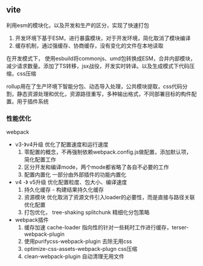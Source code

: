 ## vite

利用esm的模块化，以及开发和生产的区分，实现了快速打包

1. 开发环境下基于ESM，进行暴露模块，对于开发环境，简化取消了模块编译
2. 缓存机制，通过强缓存、协商缓存，没有变化的文件在本地读取


在开发模式下， 使用esbuild将commonjs、umd包转换成ESM，合并内部模块，减少请求数量。添加了TS转移，jsx战役，开发实时转译。以及生成模式下代码压缩，css压缩


rollup用在了生产环境下智能分包、动态导入处理，公共模块提取，css代码分割，静态资源处理和优化，资源路径重写，多种输出格式，不同部署目标的构件配置。用于插件系统
### 性能优化
webpack
- v3-》v4升级 优化了配置速度和运行速度
    1. 零配置的概念，不再强制依赖webpack.config.js做配置，添加默认项，简化配置工作
    2. 区分开发和编译mode，两个mode都省略了各自不必要的工作
    3. 配置内置化 一部分由外部插件的功能内置化
- v4 -》 v5升级 优化配置粒度、包大小、编译速度
    1. 持久化缓存 - 构建结果持久化缓存
    2. 资源模块 优化取消了资源文件引入loader的必要性，而是直接与路径关联优化配置
    3. 打包优化， tree-shaking splitchunk 精细化分包策略
- webpack插件
     1. 缓存加速 cache-loader 指向性的针对一些耗时工作进行缓存，terser-webpack-plugin
     2. 使用purifycss-webpack-plugin 去除无用css
     3. optimize-css-assets-webpack-plugn css压缩
     4. clean-webpack-plugin 自动清理无用文件